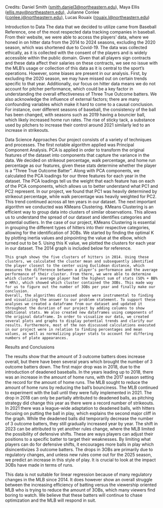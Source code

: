 Credits: Daniel Smith (smith.daniel3@northeastern.edu), Maya Ellis (ellis.may@northeastern.edu), Julianne Conlee (conlee.j@northeastern.edu), Lucas Rouaix (rouaix.l@northeastern.edu)

Introduction to Data
	The data that we decided to utilize came from Baseball Reference, one of the most respected data tracking companies in baseball. 
From their website, we were able to access the players’ data, where we honed in on hitter data from the 2014 to 2024 seasons, excluding the 2020 season, 
which was shortened due to Covid-19. The data was collected ethically, as it is collected with the consent of the players and is widely accessible within the public domain. 
Given that all players sign contracts and these data affect their salaries on these contracts, we see no issue with the MLB’s usage or collection of this data as it is central to the sport’s operations. 
  However, some biases are present in our analysis. First, by excluding the 2020 season, we may have missed out on certain trends specific to that year. 
Additionally, our focus on hitter data means we do not account for pitcher performance, which could be a key factor in understanding the overall effectiveness of Three True Outcome batters. 
We also acknowledge the influence of external factors; there are many confounding variables which make it hard to come to a causal conclusion. 
For instance, over different seasons of baseball, the consistency of the ball has been changed, with seasons such as 2019 having a bouncier ball, which likely increased home run rates.
The rise of sticky tack, a substance used by pitchers to increase their control around 2021 similarly led to an increase in strikeouts. 

Data Science Approaches
	Our project consists of a variety of techniques and processes. The first notable algorithm applied was Principal Component Analysis. PCA is applied in order to transform the original features of the dataset into components that capture the variance in the data. We decided on strikeout percentage, walk percentage, and home run percentage as our features, given these stats determine whether the player is a “Three True Outcome Batter”. Along with PCA components, we calculated the PCA loadings for our three features for each year in the dataset. The PCA loadings tell us the weight that each feature has on each of the PCA components, which allows us to better understand what PC1 and PC2 represent. In our project, we found that PC1 was heavily determined by strikeout percentage, while walk percentage was heavily weighted for PC2. This trend continued across all ten years in our dataset.
The next important algorithm we conducted was KMeans Clustering. KMeans Clustering is an efficient way to group data into clusters of similar observations. This allows us to understand the spread of our dataset and identifies categories and potential outliers. In the case of our project, KMeans Clustering is essential in grouping the different types of hitters into their respective categories, allowing for the identification of 3OBs. We started by finding the optimal K by plotting inertia values and pinpointing the value at the elbow, which turned out to be 5. Using this K value, we plotted the clusters for each year in our dataset. The 2014 graph is included below for reference.

	This graph shows the five clusters of hitters in 2014. Using these clusters, we calculated the cluster mean and subsequently identified the player closest to the center using Euclidean distance, which measures the difference between a player’s performance and the average performance of their cluster. From there, we were able to determine which cluster’s average player had the highest sum of stats (SO% + BB% + HR%), which showed which cluster contained the 3OBs. This made way for us to figure out the number of 3OBs per year and finally make our conclusion.
	Overall, the algorithms discussed above were instrumental to finding and visualizing the answer to our problem statement. To support these analyses we created a dataframe from our dataset and updated it throughout the duration of our project by adding columns to show additional stats. We also created new dataframes using components of the original dataframe. In order to visualize our data, we created several plots and graphs to display potential trends and clarify our results. Furthermore, most of the non discussed calculations executed in our project were in relation to finding percentages and mean values, as well as normalizing player stats to account for differing numbers of plate appearances. 

Results and Conclusions

The results show that the amount of 3 outcome batters does increase overall, but there have been several years which brought the number of 3 outcome batters down. 
The first major drop was in 2018, due to the introduction of deadened baseballs. In the years leading up to 2018, there was an increase in the amount of home runs, with the 2017 season setting the record for the amount of home runs. The MLB sought to reduce the amount of home runs by reducing the ball’s bounciness. The MLB continued to experiment with the ball until they were fully implemented in 2021. The drop in 2018 can only be partially attributed to deadened balls, as pitching strategy did change this year as there were a record number of strikeouts. In 2021 there was a league-wide adaptation to deadened balls, with hitters focusing on putting the ball in play,  which explains the second major cliff in the graph. 
While the deadened balls did temporarily decrease the number of 3 outcome batters, they still gradually increased year by year. The shift in 2023 can be attributed to yet another rules change, where the MLB limited the possibility of defensive shifts. These are ways players can adjust their positions to a specific batter to target their weaknesses. By limiting what players can do for defensive shifts, it encourages more balls in play which disincentivizes 3 outcome batters. The drops in 3OBs are primarily due to regulatory changes, and unless new rules come out for the 2025 season, we predict an increase in this style of play. 
It is crucial to look at the impact 3OBs have made in terms of runs.

This data is not suitable for linear regression because of many regulatory changes in the MLB since 2014. It does however show an overall struggle between the increasing efficiency of batting versus the viewership oriented MLB who is trying to reduce the amount of 3OBs, which many viewers find boring to watch. We believe that these batters will continue to chase optimization and the MLB will respond in suit.
